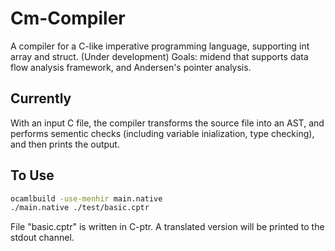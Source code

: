 # Cm-Compiler
A compiler for a C-like imperative programming language, supporting int array and struct. (Under development) Goals: midend that supports data flow analysis framework, and Andersen's pointer analysis.

## Currently
With an input C file, the compiler transforms the source file into an AST, and performs sementic checks (including variable inialization, type checking), and then prints the output.

## To Use
```bash
ocamlbuild -use-menhir main.native
./main.native ./test/basic.cptr
```
File "basic.cptr" is written in C-ptr. A translated version will be printed to the stdout channel.
